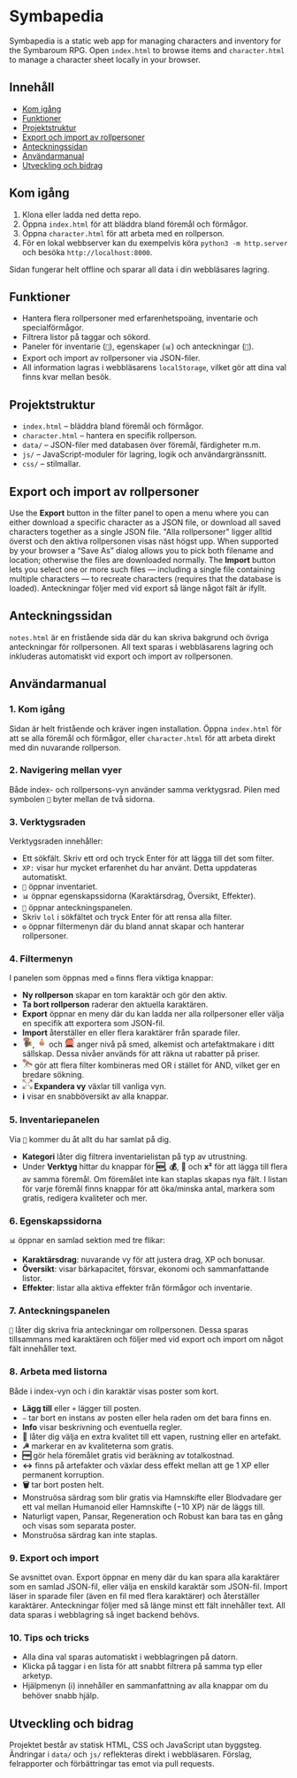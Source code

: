 # Symbapedia

Symbapedia is a static web app for managing characters and inventory for the Symbaroum RPG. Open `index.html` to browse items and `character.html` to manage a character sheet locally in your browser.

## Innehåll
- [Kom igång](#kom-igång)
- [Funktioner](#funktioner)
- [Projektstruktur](#projektstruktur)
- [Export och import av rollpersoner](#export-och-import-av-rollpersoner)
- [Anteckningssidan](#anteckningssidan)
- [Användarmanual](#användarmanual)
- [Utveckling och bidrag](#utveckling-och-bidrag)

## Kom igång
1. Klona eller ladda ned detta repo.
2. Öppna `index.html` för att bläddra bland föremål och förmågor.
3. Öppna `character.html` för att arbeta med en rollperson.
4. För en lokal webbserver kan du exempelvis köra `python3 -m http.server` och besöka `http://localhost:8000`.

Sidan fungerar helt offline och sparar all data i din webbläsares lagring.

## Funktioner
- Hantera flera rollpersoner med erfarenhetspoäng, inventarie och specialförmågor.
- Filtrera listor på taggar och sökord.
- Paneler för inventarie (`🎒`), egenskaper (`📊`) och anteckningar (`📜`).
- Export och import av rollpersoner via JSON-filer.
- All information lagras i webbläsarens `localStorage`, vilket gör att dina val finns kvar mellan besök.

## Projektstruktur
- `index.html` – bläddra bland föremål och förmågor.
- `character.html` – hantera en specifik rollperson.
- `data/` – JSON-filer med databasen över föremål, färdigheter m.m.
- `js/` – JavaScript-moduler för lagring, logik och användargränssnitt.
- `css/` – stilmallar.

## Export och import av rollpersoner
Use the **Export** button in the filter panel to open a menu where you can either download a specific character as a JSON file, or download all saved characters together as a single JSON file. "Alla rollpersoner" ligger alltid överst och den aktiva rollpersonen visas näst högst upp. When supported by your browser a “Save As” dialog allows you to pick both filename and location; otherwise the files are downloaded normally. The **Import** button lets you select one or more such files — including a single file containing multiple characters — to recreate characters (requires that the database is loaded). Anteckningar följer med vid export så länge något fält är ifyllt.

## Anteckningssidan

`notes.html` är en fristående sida där du kan skriva bakgrund och övriga anteckningar för rollpersonen. All text sparas i webbläsarens lagring och inkluderas automatiskt vid export och import av rollpersonen.

## Användarmanual

### 1. Kom igång
Sidan är helt fristående och kräver ingen installation. Öppna `index.html` för att se alla föremål och förmågor, eller `character.html` för att arbeta direkt med din nuvarande rollperson.

### 2. Navigering mellan vyer
Både index- och rollpersons-vyn använder samma verktygsrad. Pilen med symbolen `🔄` byter mellan de två sidorna.

### 3. Verktygsraden
Verktygsraden innehåller:
- Ett sökfält. Skriv ett ord och tryck Enter för att lägga till det som filter.
- `XP:` visar hur mycket erfarenhet du har använt. Detta uppdateras automatiskt.
- `🎒` öppnar inventariet.
- `📊` öppnar egenskapssidorna (Karaktärsdrag, Översikt, Effekter).
- `📜` öppnar anteckningspanelen.
- Skriv `lol` i sökfältet och tryck Enter för att rensa alla filter.
- `⚙️` öppnar filtermenyn där du bland annat skapar och hanterar rollpersoner.

### 4. Filtermenyn
I panelen som öppnas med `⚙️` finns flera viktiga knappar:
- **Ny rollperson** skapar en tom karaktär och gör den aktiv.
- **Ta bort rollperson** raderar den aktuella karaktären.
- **Export** öppnar en meny där du kan ladda ner alla rollpersoner eller välja en specifik att exportera som JSON-fil.
- **Import** återställer en eller flera karaktärer från sparade filer.
- **<img src="icons/smithing.svg" alt="Smed" width="18">**, **<img src="icons/alkemi.svg" alt="Alkemist" width="18">** och **<img src="icons/artefakt.svg" alt="Artefakt" width="18">** anger nivå på smed, alkemist och artefaktmakare i ditt sällskap. Dessa nivåer används för att räkna ut rabatter på priser.
- **<img src="icons/extend.svg" alt="Utvidga sökning" width="18">** gör att flera filter kombineras med OR i stället för AND, vilket ger en bredare sökning.
- **<img src="icons/expand.svg" alt="Expandera vy" width="18"> Expandera vy** växlar till vanliga vyn.
- **ℹ️** visar en snabböversikt av alla knappar.

### 5. Inventariepanelen
Via `🎒` kommer du åt allt du har samlat på dig.
- **Kategori** låter dig filtrera inventarielistan på typ av utrustning.
- Under **Verktyg** hittar du knappar för **🆕**, **💰**, **🧹** och **x²** för att lägga till flera av samma föremål. Om föremålet inte kan staplas skapas nya fält.
I listan för varje föremål finns knappar för att öka/minska antal, markera som gratis, redigera kvaliteter och mer.

### 6. Egenskapssidorna
`📊` öppnar en samlad sektion med tre flikar:
- **Karaktärsdrag**: nuvarande vy för att justera drag, XP och bonusar.
- **Översikt**: visar bärkapacitet, försvar, ekonomi och sammanfattande listor.
- **Effekter**: listar alla aktiva effekter från förmågor och inventarie.

### 7. Anteckningspanelen
`📜` låter dig skriva fria anteckningar om rollpersonen. Dessa sparas tillsammans med karaktären och följer med vid export och import om något fält innehåller text.

### 8. Arbeta med listorna
Både i index-vyn och i din karaktär visas poster som kort.
- **Lägg till** eller `+` lägger till posten.
- `−` tar bort en instans av posten eller hela raden om det bara finns en.
- **Info** visar beskrivning och eventuella regler.
- **🔨** låter dig välja en extra kvalitet till ett vapen, rustning eller en artefakt.
- **☭** markerar en av kvaliteterna som gratis.
- **🆓** gör hela föremålet gratis vid beräkning av totalkostnad.
- **↔** finns på artefakter och växlar dess effekt mellan att ge 1 XP eller permanent korruption.
- **🗑** tar bort posten helt.
- Monstruösa särdrag som blir gratis via Hamnskifte eller Blodvadare ger ett val mellan Humanoid eller Hamnskifte (−10 XP) när de läggs till.
- Naturligt vapen, Pansar, Regeneration och Robust kan bara tas en gång och visas som separata poster.
- Monstruösa särdrag kan inte staplas.

### 9. Export och import
Se avsnittet ovan. Export öppnar en meny där du kan spara alla karaktärer som en samlad JSON-fil, eller välja en enskild karaktär som JSON-fil. Import läser in sparade filer (även en fil med flera karaktärer) och återställer karaktärer. Anteckningar följer med så länge minst ett fält innehåller text. All data sparas i webblagring så inget backend behövs.

### 10. Tips och tricks
- Alla dina val sparas automatiskt i webblagringen på datorn.
- Klicka på taggar i en lista för att snabbt filtrera på samma typ eller arketyp.
- Hjälpmenyn (ℹ️) innehåller en sammanfattning av alla knappar om du behöver snabb hjälp.

## Utveckling och bidrag
Projektet består av statisk HTML, CSS och JavaScript utan byggsteg. Ändringar i `data/` och `js/` reflekteras direkt i webbläsaren. Förslag, felrapporter och förbättringar tas emot via pull requests.
